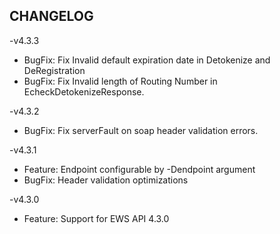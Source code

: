 CHANGELOG
---------

-v4.3.3
* BugFix: Fix Invalid default expiration date in Detokenize and DeRegistration
* BugFix: Fix Invalid length of Routing Number in EcheckDetokenizeResponse.

-v4.3.2
* BugFix: Fix serverFault on soap header validation errors.

-v4.3.1
* Feature: Endpoint configurable by -Dendpoint argument
* BugFix: Header validation optimizations

-v4.3.0
* Feature: Support for EWS API 4.3.0
